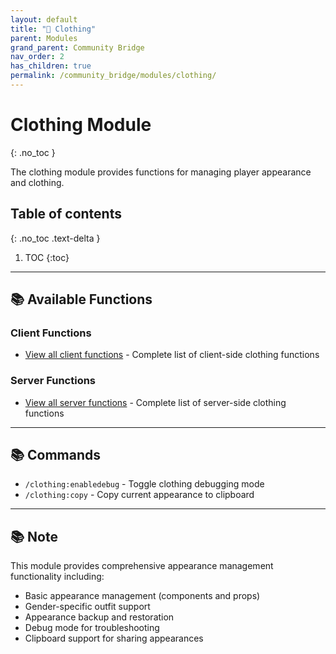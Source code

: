```yaml
---
layout: default
title: "👔 Clothing"
parent: Modules
grand_parent: Community Bridge
nav_order: 2
has_children: true
permalink: /community_bridge/modules/clothing/
---
```


# Clothing Module
{: .no_toc }

The clothing module provides functions for managing player appearance and clothing.

## Table of contents
{: .no_toc .text-delta }

1. TOC
{:toc}

---

## 📚 Available Functions

### Client Functions
- [View all client functions](client/functions/) - Complete list of client-side clothing functions

### Server Functions
- [View all server functions](server/functions/) - Complete list of server-side clothing functions

---

## 📚 Commands

- `/clothing:enabledebug` - Toggle clothing debugging mode
- `/clothing:copy` - Copy current appearance to clipboard

---

## 📚 Note

This module provides comprehensive appearance management functionality including:
- Basic appearance management (components and props)
- Gender-specific outfit support
- Appearance backup and restoration
- Debug mode for troubleshooting
- Clipboard support for sharing appearances
